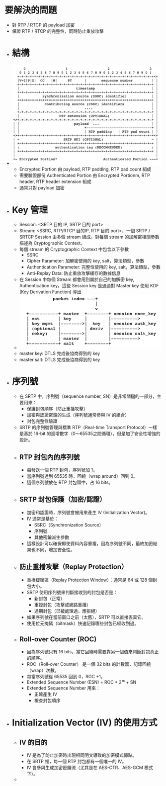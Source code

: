 # 要解決的問題
- 對 RTP / RTCP 的 payload 加密
- 保證 RTP / RTCP 的完整性，同時防止重放攻擊
- # 結構
- ![image.png](../assets/image_1745823294705_0.png)
	- Encrypted Portion 由 payload, RTP padding, RTP pad count 組成
	- 需要驗證部份 Authenticated Portion 由 Encrypted Portionm, RTP header, RTP header extension 組成
	- 通常只對 payload 加密
- # Key 管理
	- Session: <SRTP 目的 IP, SRTP 目的 port>
	- Stream: <SSRC, RTP/RTCP 目的IP, RTP 目的 port>，一個 SRTP / SRTCP Session 由多個 stream 組成。對每個 stream 的加解密相關參數描述為 Cryptographic Context。
	- 每個 stream 的 Cryptographic Context 中包含以下參數
		- SSRC
		- Cipher Parameter: 加解密使用的 key, salt，算法類型，參數
		- Authentication Parameter: 完整性使用的 key, salt，算法類型，參數
		- Anti-Replay Data: 防止重放攻擊緩存的數據信息
	- 在 Session 中每個 Stream 都會用到屬於自己的加解密 key, Authentication key。這些 Session key 是通過對 Master key 使用 KDF (Key Derivation Function) 導出
	- ![image.png](../assets/image_1745824069494_0.png)
	- master key: DTLS 完成後協商得到的 key
	- master salt: DTLS 完成後協商得到的 key
- # 序列號
	- 在 SRTP 中，序列號（sequence number, SN）是非常關鍵的一部分，主要用來：
		- 保護封包順序（防止重播攻擊）
		- 加密與認證密鑰的生成（序列號通常參與 IV 的組合）
		- 封包完整性驗證
	- SRTP 的序列號管理與標準 RTP（Real-time Transport Protocol）一樣是基於 16-bit 的遞增數字（0～65535之間循環），但是加了安全性增強的設計。
	- ## RTP 封包內的序列號
		- 每發送一個 RTP 封包，序列號加 1。
		- 當序列號達到 65535 時，回繞（wrap around）回到 0。
		- 這個序列號放在 RTP 封包頭中，占 16 bits。
	- ## SRTP 封包保護（加密/認證）
		- 加密和認證時，序列號會被用來產生 IV (Initialization Vector)。
		- IV 通常是基於：
			- SSRC（Synchronization Source）
			- 序列號
			- 其他密鑰派生參數
		- 這樣設計可以確保即使資料內容重複，因為序列號不同，最終加密結果也不同，增加安全性。
	- ## 防止重播攻擊（Replay Protection）
		- 重播緩衝區（Replay Protection Window）：通常是 64 或 128 個封包大小。
		- SRTP 使用序列號來判斷接收到的封包是否是：
			- 新封包（正常）
			- 重複封包（攻擊或網路重播）
			- 過期封包（已被處理過，應拒絕）
		- 如果序列號在當前窗口之前（太舊），SRTP 可以直接丟棄它。
		- 使用位元掩碼（bitmask）快速記錄哪些封包已經收到過。
	- ## Roll-over Counter (ROC)
		- 因為序列號只有 16 bits，當它回繞時需要靠另一個值來判斷封包真正的順序。
		- ROC（Roll-over Counter） 是一個 32 bits 的計數器，記錄回繞（wrap）次數。
		- 每當序列號從 65535 回到 0，ROC +1。
		- Extended Sequence Number (ESN) = ROC * 2¹⁶ + SN
		- Extended Sequence Number 用來：
			- 正確產生 IV
			- 檢查封包順序
- #  Initialization Vector (IV) 的使用方式
	- ## IV 的目的
		- IV 是為了防止加密時出現相同明文導致的加密模式弱點。
		- 在 SRTP 裡，每一個 RTP 封包都有一個唯一的 IV。
		- IV 會參與生成加密密鑰流（尤其是在 AES-CTR、AES-GCM 模式下）。
	-